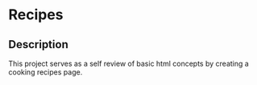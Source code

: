 
# Recipes

## Description

This project serves as a self review of basic html concepts by creating a cooking recipes page.